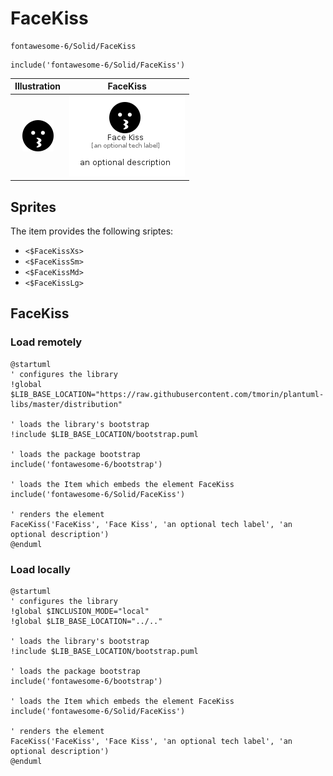 # FaceKiss


```text
fontawesome-6/Solid/FaceKiss
```

```text
include('fontawesome-6/Solid/FaceKiss')
```



| Illustration | FaceKiss |
| :---: | :---: |
| ![illustration for Illustration](../../fontawesome-6/Solid/FaceKiss.png) | ![illustration for FaceKiss](../../fontawesome-6/Solid/FaceKiss.Local.png) |



## Sprites
The item provides the following sriptes:

- `<$FaceKissXs>`
- `<$FaceKissSm>`
- `<$FaceKissMd>`
- `<$FaceKissLg>`





## FaceKiss

### Load remotely
```plantuml
@startuml
' configures the library
!global $LIB_BASE_LOCATION="https://raw.githubusercontent.com/tmorin/plantuml-libs/master/distribution"

' loads the library's bootstrap
!include $LIB_BASE_LOCATION/bootstrap.puml

' loads the package bootstrap
include('fontawesome-6/bootstrap')

' loads the Item which embeds the element FaceKiss
include('fontawesome-6/Solid/FaceKiss')

' renders the element
FaceKiss('FaceKiss', 'Face Kiss', 'an optional tech label', 'an optional description')
@enduml
```

### Load locally
```plantuml
@startuml
' configures the library
!global $INCLUSION_MODE="local"
!global $LIB_BASE_LOCATION="../.."

' loads the library's bootstrap
!include $LIB_BASE_LOCATION/bootstrap.puml

' loads the package bootstrap
include('fontawesome-6/bootstrap')

' loads the Item which embeds the element FaceKiss
include('fontawesome-6/Solid/FaceKiss')

' renders the element
FaceKiss('FaceKiss', 'Face Kiss', 'an optional tech label', 'an optional description')
@enduml
```

